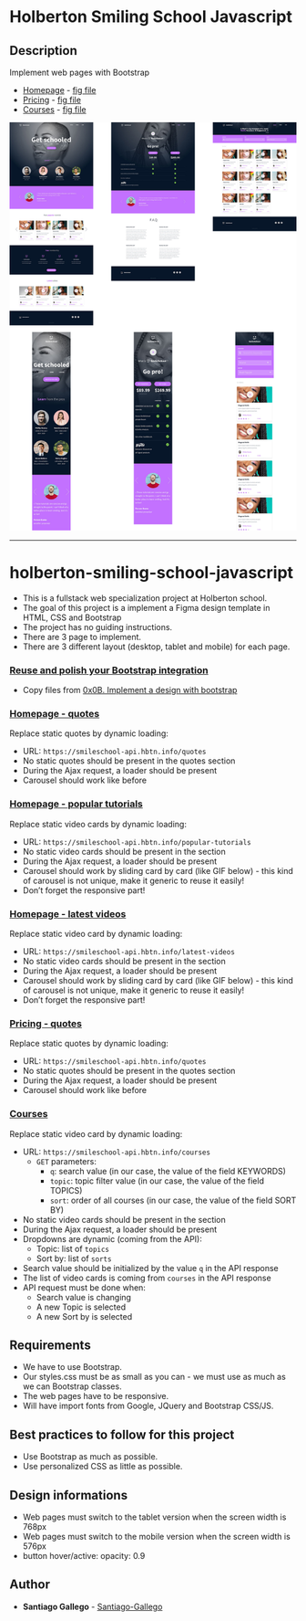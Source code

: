 # Holberton Smiling School Javascript


## Description

Implement web pages with Bootstrap

-   [Homepage](https://intranet.hbtn.io/rltoken/X5mp-bZwa8Jzi3HI4xqSLA "Homepage")  -  [fig file](https://intranet.hbtn.io/rltoken/zsIWYdFMnWtImWisjLgfTw "fig file")
-   [Pricing](https://intranet.hbtn.io/rltoken/Bbop8wwZOLJsavfT6szqdQ "Pricing")  -  [fig file](https://intranet.hbtn.io/rltoken/5yAyDbQvLAVmm3IC_NRV3g "fig file")
-   [Courses](https://intranet.hbtn.io/rltoken/PSFYeol4NYMEmSBsxUyuoQ "Courses")  -  [fig file](https://intranet.hbtn.io/rltoken/Jzp3WS1dZwYd8Q_wTIYp9Q "fig file")


<p align="center"><img src="https://github.com/afinesami/holberton-smiling-school-javascript/blob/main/3c71cc99d2fc1c12a3d3.jpg" alt="final result"></a></p>

---
# holberton-smiling-school-javascript
* This is a fullstack web specialization project at Holberton school.
* The goal of this project is a implement a Figma design template in HTML, CSS and Bootstrap
* The project has no guiding instructions.
* There are 3 page to implement.
* There are 3 different layout (desktop, tablet and mobile) for each page.


### [Reuse and polish your Bootstrap integration](./0-homepage.html)
* Copy files from [0x0B. Implement a design with bootstrap](https://github.com/Santiago-Gallego/holberton-smiling-school)

### [Homepage - quotes](./1-homepage.html)

Replace static quotes by dynamic loading:

-   URL:  `https://smileschool-api.hbtn.info/quotes`
-   No static quotes should be present in the quotes section
-   During the Ajax request, a loader should be present
-   Carousel should work like before

### [Homepage - popular tutorials](./2-homepage.html)

Replace static video cards by dynamic loading:

-   URL:  `https://smileschool-api.hbtn.info/popular-tutorials`
-   No static video cards should be present in the section
-   During the Ajax request, a loader should be present
-   Carousel should work by sliding card by card (like GIF below) - this kind of carousel is not unique, make it generic to reuse it easily!
-   Don’t forget the responsive part!

### [Homepage - latest videos](./homepage.html)

Replace static video card by dynamic loading:

-   URL:  `https://smileschool-api.hbtn.info/latest-videos`
-   No static video cards should be present in the section
-   During the Ajax request, a loader should be present
-   Carousel should work by sliding card by card (like GIF below) - this kind of carousel is not unique, make it generic to reuse it easily!
-   Don’t forget the responsive part!

### [Pricing - quotes](./pricing.html)

Replace static quotes by dynamic loading:

-   URL:  `https://smileschool-api.hbtn.info/quotes`
-   No static quotes should be present in the quotes section
-   During the Ajax request, a loader should be present
-   Carousel should work like before

### [Courses](./courses.html)

Replace static video card by dynamic loading:

-   URL:  `https://smileschool-api.hbtn.info/courses`
    -   `GET`  parameters:
        -   `q`: search value (in our case, the value of the field KEYWORDS)
        -   `topic`: topic filter value (in our case, the value of the field TOPICS)
        -   `sort`: order of all courses (in our case, the value of the field SORT BY)
-   No static video cards should be present in the section
-   During the Ajax request, a loader should be present
-   Dropdowns are dynamic (coming from the API):
    -   Topic: list of  `topics`
    -   Sort by: list of  `sorts`
-   Search value should be initialized by the value  `q`  in the API response
-   The list of video cards is coming from  `courses`  in the API response
-   API request must be done when:
    -   Search value is changing
    -   A new Topic is selected
    -   A new Sort by is selected

## Requirements
* We have to use Bootstrap.
* Our styles.css must be as small as you can - we must use as much as we can Bootstrap classes.
* The web pages have to be responsive.
* Will have import fonts from Google, JQuery and Bootstrap CSS/JS.

## Best practices to follow for this project
* Use Bootstrap as much as possible.
* Use personalized CSS as little as possible.

## Design informations
* Web pages must switch to the tablet version when the screen width is 768px
* Web pages must switch to the mobile version when the screen width is 576px
* button hover/active: opacity: 0.9

## Author
* **Santiago Gallego** - [Santiago-Gallego](https://github.com/Santiago-Gallego)
